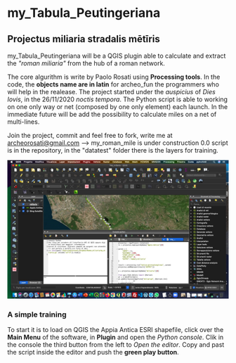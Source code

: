 # my_Tabula_Peutingeriana
## Projectus miliaria stradalis mētīris

my_Tabula_Peutingeriana will be a QGIS plugin able to calculate and extract the *"roman miliaria"* from the hub of a roman network. 

The core algurithm is write by Paolo Rosati using **Processing tools**.
In the code, the **objects name are in latin** for archeo_fun the programmers who will help in the realease. 
The project started under the *auspicius* of *Dies Iovis*, in the 26/11/2020 *noctis tempora*. The Python script is able to working on one only way or net (composed by one only element) each launch. 
In the immediate future will be add the possibility to calculate miles on a net of multi-lines.

Join the project, commit and feel free to fork, write me at archeorosati@gmail.com --> my_roman_mile is under construction 0.0 script is in the repository, in the "datatest" folder there is the layers for training.

![first launch](https://raw.githubusercontent.com/archeorosati/my_roman_miles/main/Schermata%202020-11-27%20alle%2009.08.39.jpg)

### A simple training
To start it is to load on QGIS the Appia Antica ESRI shapefile, click over the **Main Menu** of the software, in **Plugin** and open the *Python console*. Clik in the console the third button from the left to *Open the editor*. Copy and past the script inside the editor and push the **green play button**.

